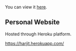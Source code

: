 You can view it [here](https://harjitkarmacharya.com).

## Personal Website

Hosted through Heroku platform. 

https://harjit.herokuapp.com/
